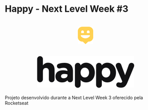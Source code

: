 # Happy - Next Level Week #3

<h1 align='center' >
  <img alt='Happy' src='.github/happy.png' />
</h1>

<h2 align='center' >
  <img alt='Happy' src='.github/logo.svg' />
</h2>

Projeto desenvolvido durante a Next Level Week 3 oferecido pela Rocketseat
